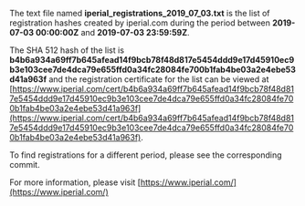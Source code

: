 The text file named **iperial_registrations_2019_07_03.txt** is the list of registration hashes created by iperial.com during the period between **2019-07-03 00:00:00Z** and **2019-07-03 23:59:59Z**.

The SHA 512 hash of the list is **b4b6a934a69ff7b645afead14f9bcb78f48d817e5454ddd9e17d45910ec9b3e103cee7de4dca79e655ffd0a34fc28084fe700b1fab4be03a2e4ebe53d41a963f** and the registration certificate for the list can be viewed at [https://www.iperial.com/cert/b4b6a934a69ff7b645afead14f9bcb78f48d817e5454ddd9e17d45910ec9b3e103cee7de4dca79e655ffd0a34fc28084fe700b1fab4be03a2e4ebe53d41a963f](https://www.iperial.com/cert/b4b6a934a69ff7b645afead14f9bcb78f48d817e5454ddd9e17d45910ec9b3e103cee7de4dca79e655ffd0a34fc28084fe700b1fab4be03a2e4ebe53d41a963f).

To find registrations for a different period, please see the corresponding commit.

For more information, please visit [https://www.iperial.com/](https://www.iperial.com/)
